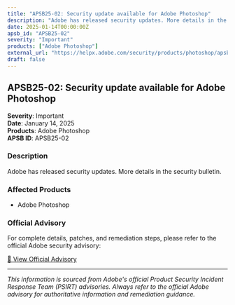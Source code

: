 ```yaml
---
title: "APSB25-02: Security update available for Adobe Photoshop"
description: "Adobe has released security updates. More details in the security bulletin."
date: 2025-01-14T00:00:00Z
apsb_id: "APSB25-02"
severity: "Important"
products: ["Adobe Photoshop"]
external_url: "https://helpx.adobe.com/security/products/photoshop/apsb25-02.html"
draft: false
---
```


## APSB25-02: Security update available for Adobe Photoshop

**Severity**: Important  
**Date**: January 14, 2025  
**Products**: Adobe Photoshop  
**APSB ID**: APSB25-02

### Description

Adobe has released security updates. More details in the security bulletin.

### Affected Products

- Adobe Photoshop


### Official Advisory

For complete details, patches, and remediation steps, please refer to the official Adobe security advisory:

[🔗 View Official Advisory](https://helpx.adobe.com/security/products/photoshop/apsb25-02.html)

---

*This information is sourced from Adobe's official Product Security Incident Response Team (PSIRT) advisories. Always refer to the official Adobe advisory for authoritative information and remediation guidance.*
